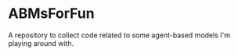 # ABMsForFun
A repository to collect code related to some agent-based models I'm playing around with. 
